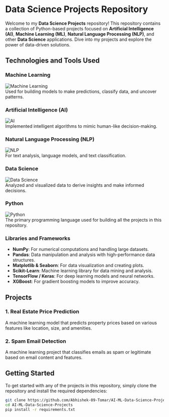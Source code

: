 # Data Science Projects Repository

Welcome to my **Data Science Projects** repository! This repository contains a collection of Python-based projects focused on **Artificial Intelligence (AI)**, **Machine Learning (ML)**, **Natural Language Processing (NLP)**, and other **Data Science** applications. Dive into my projects and explore the power of data-driven solutions.

## Technologies and Tools Used

### **Machine Learning**
![Machine Learning](https://static.vecteezy.com/system/resources/thumbnails/017/094/580/small/machine-learning-icon-illustration-machine-learning-solving-robot-big-data-artificial-intelligence-internet-of-things-infographic-template-concept-banner-icon-set-icons-vector.jpg)  
Used for building models to make predictions, classify data, and uncover patterns.

### **Artificial Intelligence (AI)**
![AI](https://live-production.wcms.abc-cdn.net.au/909b5e4dab59de2ee3cb69f14ba05471?impolicy=wcms_crop_resize&cropH=1237&cropW=2198&xPos=416&yPos=0&width=862&height=485)  
Implemented intelligent algorithms to mimic human-like decision-making.

### **Natural Language Processing (NLP)**
![NLP](https://f5b623aa.delivery.rocketcdn.me/wp-content/uploads/2022/10/How-NLP-Works-760px.jpg)  
For text analysis, language models, and text classification.

### **Data Science**
![Data Science](https://thedatascientist.com/wp-content/uploads/2023/05/what-is-data-science.jpg)  
Analyzed and visualized data to derive insights and make informed decisions.

### **Python**
![Python](https://jaro-website.s3.ap-south-1.amazonaws.com/2024/10/Python-Features.webp)  
The primary programming language used for building all the projects in this repository.

### **Libraries and Frameworks**
- **NumPy**: For numerical computations and handling large datasets.
- **Pandas**: Data manipulation and analysis with high-performance data structures.
- **Matplotlib & Seaborn**: For data visualization and creating plots.
- **Scikit-Learn**: Machine learning library for data mining and analysis.
- **TensorFlow / Keras**: For deep learning models and neural networks.
- **XGBoost**: For gradient boosting models to improve accuracy.

## Projects

### **1. Real Estate Price Prediction**
A machine learning model that predicts property prices based on various features like location, size, and amenities.

### **2. Spam Email Detection**
A machine learning project that classifies emails as spam or legitimate based on email content and features.

## Getting Started

To get started with any of the projects in this repository, simply clone the repository and install the required dependencies:

```bash
git clone https://github.com/Abhishek-09-Tomar/AI-ML-Data-Science-Projects.git
cd AI-ML-Data-Science-Projects
pip install -r requirements.txt
